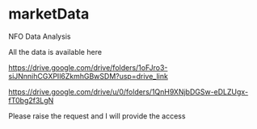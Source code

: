 # marketData
NFO Data Analysis


All the data is available here

https://drive.google.com/drive/folders/1oFJro3-siJNnnihCGXPIl6ZkmhGBwSDM?usp=drive_link

https://drive.google.com/drive/u/0/folders/1QnH9XNjbDGSw-eDLZUgx-fT0bg2f3LgN

Please raise the request and I will  provide the access
